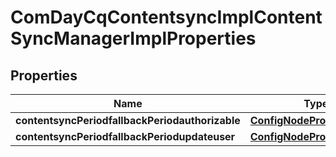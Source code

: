 
# ComDayCqContentsyncImplContentSyncManagerImplProperties

## Properties
Name | Type | Description | Notes
------------ | ------------- | ------------- | -------------
**contentsyncPeriodfallbackPeriodauthorizable** | [**ConfigNodePropertyString**](ConfigNodePropertyString.md) |  |  [optional]
**contentsyncPeriodfallbackPeriodupdateuser** | [**ConfigNodePropertyString**](ConfigNodePropertyString.md) |  |  [optional]



